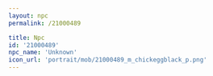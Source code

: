 ```yaml
---
layout: npc
permalink: /21000489

title: Npc
id: '21000489'
npc_name: 'Unknown'
icon_url: 'portrait/mob/21000489_m_chickeggblack_p.png'
---
```

